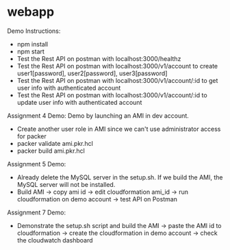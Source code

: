# webapp
Demo Instructions:
- npm install
- npm start
- Test the Rest API on postman with localhost:3000/healthz
- Test the Rest API on postman with localhost:3000/v1/account to create user1[password], user2[password], user3[password]
- Test the Rest API on postman with localhost:3000/v1/account/:id to get user info with authenticated account
- Test the Rest API on postman with localhost:3000/v1/account/:id to update user info with authenticated account

Assignment 4 Demo:
Demo by launching an AMI in dev account.
- Create another user role in AMI since we can't use administrator access for packer
- packer validate ami.pkr.hcl
- packer build ami.pkr.hcl

Assignment 5 Demo:
- Already delete the MySQL server in the setup.sh. If we build the AMI, the MySQL server will not be installed.
- Build AMI -> copy ami id -> edit cloudformation ami_id -> run cloudformation on demo account -> test API on Postman 

Assignment 7 Demo:
- Demonstrate the setup.sh script and build the AMI -> paste the AMI id to cloudformation -> create the cloudformation in demo account -> check the cloudwatch dashboard 
